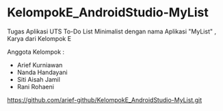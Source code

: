 # KelompokE_AndroidStudio-MyList
Tugas Aplikasi UTS To-Do List Minimalist dengan nama Aplikasi "MyList" , Karya dari Kelompok E

Anggota Kelompok :
- Arief Kurniawan
- Nanda Handayani
- Siti Aisah Jamil
- Rani Rohaeni

https://github.com/arief-github/KelompokE_AndroidStudio-MyList.git
